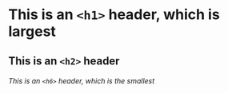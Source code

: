 # This is an `<h1>` header, which is largest
## This is an `<h2>` header
###### This is an `<h6>` header, which is the smallest
